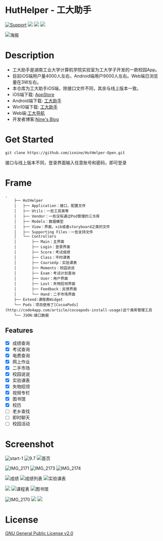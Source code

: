 # HutHelper - 工大助手
[![Support](https://img.shields.io/badge/support-iOS%208%2B%20-blue.svg?style=flat)](https://www.apple.com/nl/ios/)
![](https://img.shields.io/badge/lanuage-Objective--C-brightgreen.svg)
![](https://img.shields.io/badge/pod-1.1.1-red.svg)
![](https://img.shields.io/badge/license-apache-green.svg)

![海报](https://img.wxz.name/海报.jpg?imageView2/2/w/378/h/675/interlace/0/q/41)
# Description
- 工大助手是湖南工业大学计算机学院实验室为工大学子开发的一款校园App。
- 目前iOS端用户量4000人左右，Android端用户9000人左右。Web端日浏览量在3W左右。
- 本仓库为工大助手iOS端，除接口文件不同，其余与线上版本一致。
- iOS端下载: [AppStore](https://itunes.apple.com/cn/app/gong-da-zhu-shou-hu-nan-gong/id1164848835)
- Android端下载: [工大助手](http://hugongda.top:8888/res/app/)
- Win10端下载: [工大助手](http://hugongda.top:8888/res/app/)
- Web端:[工大导航](http://hugongda.top:8888/)
- 开发者博客:[Nine's Blog](http://www.wxz.name)

# Get Started
```
git clone https://github.com/isnine/HutHelper-Open.git
```
接口与线上版本不同，登录界面输入任意账号和密码，即可登录
# Frame
```
.
	├── HutHelper
	│   ├── Application：接口，配置文件
	│   ├── Utils：一些工具类等
	│   ├── Vendor：一些没有通过Pod管理的三方库
	│   ├── Models：数据模型
	│   ├── View：界面，xib或者storyboard之类的文件
	│   ├── Supporting Files：一些支持文件
	│   └── Controllers
	│       ├── Main：主界面
	│       ├── Login：登录界面
	│       ├── Score：考试成绩
	│       ├── Class：平时课表
	│       ├── CourseXp：实验课表
	│       ├── Moments：校园说说
	│       ├── Exam：考试计划查询
	│       ├── User：用户界面
	│       ├── Lost：失物招领界面
	│       ├── Feedback：反馈界面
	│       └── Hand：二手市场界面
	├── Extend:课程表Widget
	└── Pods：项目使用了[CocoaPods](http://code4app.com/article/cocoapods-install-usage)这个类库管理工具
	└── JSON:接口数据
```

## Features
- [x] 成绩查询
- [x] 考试查询
- [x] 电费查询
- [x] 网上作业
- [x] 二手市场
- [x] 校园说说
- [x] 实验课表
- [x] 失物招领
- [x] 视频专栏
- [x] 图书馆
- [x] 校历
- [ ] 老乡查找
- [ ] 即时聊天
- [ ] 校园活动
# Screenshot
![start-1](https://img.wxz.name/start-1.jpg?imageView2/2/w/252/h/450/interlace/0/q/41)
![9.7](https://img.wxz.name/9.7.jpg?imageView2/2/w/252/h/450/interlace/0/q/41)
![首页](https://img.wxz.name/首页.jpg?imageView2/2/w/252/h/450/interlace/0/q/41)

![IMG_2171](https://img.wxz.name/IMG_2171.PNG?imageView2/2/w/252/h/450/interlace/0/q/41)
![IMG_2173](https://img.wxz.name/IMG_2173.PNG?imageView2/2/w/252/h/450/interlace/0/q/41)
![IMG_2174](https://img.wxz.name/IMG_2174.PNG?imageView2/2/w/252/h/450/interlace/0/q/41)

![成绩](http://img.wxz.name/github/20170426151539_trlelR_IMG_0900.png?imageView2/2/w/252/h/450/interlace/0/q/41)
![成绩列表](https://img.wxz.name/成绩列表.jpg?imageView2/2/w/252/h/450/interlace/0/q/41)
![实验课表](https://img.wxz.name/实验课表.jpg?imageView2/2/w/252/h/450/interlace/0/q/41)


![](http://img.wxz.name/github/20170426151539_Z47HZw_IMG_0904.png?imageView2/2/w/252/h/450/interlace/0/q/41)
![课程表](http://img.wxz.name/github/20170426151539_FSbFF5_IMG_0898.png?imageView2/2/w/252/h/450/interlace/0/q/41)
![图书馆](http://img.wxz.name/%E5%B1%8F%E5%B9%95%E5%BF%AB%E7%85%A7%202016-11-06%2019.41.19.png?imageView2/2/w/252/h/450/interlace/0/q/41)

![IMG_2170](https://img.wxz.name/IMG_2170.PNG?imageView2/2/w/252/h/450/interlace/0/q/41)
![](http://img.wxz.name/github/20170426151539_zK1rOn_IMG_0906.png?imageView2/2/w/252/h/450/interlace/0/q/41)
![](http://img.wxz.name/github/20170426151539_3MUsyQ_IMG_0907.png?imageView2/2/w/252/h/450/interlace/0/q/41)


# License
[GNU General Public License v2.0](https://github.com/isnine/HutHelper-Open/blob/master/LICENSE)



